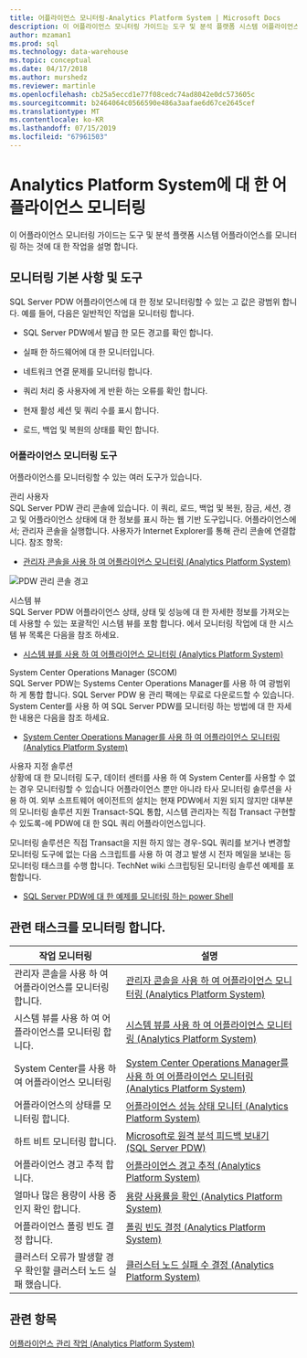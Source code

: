 ```yaml
---
title: 어플라이언스 모니터링-Analytics Platform System | Microsoft Docs
description: 이 어플라이언스 모니터링 가이드는 도구 및 분석 플랫폼 시스템 어플라이언스를 모니터링 하는 것에 대 한 작업을 설명 합니다.
author: mzaman1
ms.prod: sql
ms.technology: data-warehouse
ms.topic: conceptual
ms.date: 04/17/2018
ms.author: murshedz
ms.reviewer: martinle
ms.openlocfilehash: cb25a5eccd1e77f08cedc74ad8042e0dc573605c
ms.sourcegitcommit: b2464064c0566590e486a3aafae6d67ce2645cef
ms.translationtype: MT
ms.contentlocale: ko-KR
ms.lasthandoff: 07/15/2019
ms.locfileid: "67961503"
---
```

# <a name="appliance-monitoring-for-analytics-platform-system"></a>Analytics Platform System에 대 한 어플라이언스 모니터링
이 어플라이언스 모니터링 가이드는 도구 및 분석 플랫폼 시스템 어플라이언스를 모니터링 하는 것에 대 한 작업을 설명 합니다.  
  
## <a name="Basics"></a>모니터링 기본 사항 및 도구  
SQL Server PDW 어플라이언스에 대 한 정보 모니터링할 수 있는 고 값은 광범위 합니다. 예를 들어, 다음은 일반적인 작업을 모니터링 합니다.  
  
-   SQL Server PDW에서 발급 한 모든 경고를 확인 합니다.  
  
-   실패 한 하드웨어에 대 한 모니터입니다.  
  
-   네트워크 연결 문제를 모니터링 합니다.  
  
-   쿼리 처리 중 사용자에 게 반환 하는 오류를 확인 합니다.  
  
-   현재 활성 세션 및 쿼리 수를 표시 합니다.  
  
-   로드, 백업 및 복원의 상태를 확인 합니다.  
  
### <a name="appliance-monitoring-tools"></a>어플라이언스 모니터링 도구  
어플라이언스를 모니터링할 수 있는 여러 도구가 있습니다.  
  
관리 사용자  
SQL Server PDW 관리 콘솔에 있습니다. 이 쿼리, 로드, 백업 및 복원, 잠금, 세션, 경고 및 어플라이언스 상태에 대 한 정보를 표시 하는 웹 기반 도구입니다. 어플라이언스에서; 관리자 콘솔을 실행합니다. 사용자가 Internet Explorer를 통해 관리 콘솔에 연결합니다. 참조 항목:  
  
-   [관리자 콘솔을 사용 하 여 어플라이언스 모니터링 &#40;Analytics Platform System&#41;](monitor-the-appliance-by-using-the-admin-console.md)  
  
![PDW 관리 콘솔 경고](./media/appliance-monitoring/SQL_Server_PDW_AdminConsol_Queries.png "SQL_Server_PDW_AdminConsol_Queries")  
  
시스템 뷰  
SQL Server PDW 어플라이언스 상태, 상태 및 성능에 대 한 자세한 정보를 가져오는 데 사용할 수 있는 포괄적인 시스템 뷰를 포함 합니다. 에서 모니터링 작업에 대 한 시스템 뷰 목록은 다음을 참조 하세요.  
  
-   [시스템 뷰를 사용 하 여 어플라이언스 모니터링 &#40;Analytics Platform System&#41;](monitor-the-appliance-by-using-system-views.md)  
  
System Center Operations Manager (SCOM)  
SQL Server PDW는 Systems Center Operations Manager를 사용 하 여 광범위 하 게 통합 합니다. SQL Server PDW 용 관리 팩에는 무료로 다운로드할 수 있습니다. System Center를 사용 하 여 SQL Server PDW를 모니터링 하는 방법에 대 한 자세한 내용은 다음을 참조 하세요.  
  
-   [System Center Operations Manager를 사용 하 여 어플라이언스 모니터링 &#40;Analytics Platform System&#41;](monitor-the-appliance-by-using-system-center-operations-manager.md)  
  
사용자 지정 솔루션  
상황에 대 한 모니터링 도구, 데이터 센터를 사용 하 여 System Center를 사용할 수 없는 경우 모니터링할 수 있습니다 어플라이언스 뿐만 아니라 타사 모니터링 솔루션을 사용 하 여. 외부 소프트웨어 에이전트의 설치는 현재 PDW에서 지원 되지 않지만 대부분의 모니터링 솔루션 지원 Transact\-SQL 통합, 시스템 관리자는 직접 Transact 구현할 수 있도록\-에 PDW에 대 한 SQL 쿼리 어플라이언스입니다.  
  
모니터링 솔루션은 직접 Transact을 지원 하지 않는 경우\-SQL 쿼리를 보거나 변경할 모니터링 도구에 없는 다음 스크립트를 사용 하 여 경고 발생 시 전자 메일을 보내는 등 모니터링 태스크를 수행 합니다.  TechNet wiki 스크립팅된 모니터링 솔루션 예제를 포함합니다.  
  
-   [SQL Server PDW에 대 한 예제를 모니터링 하는 power Shell](https://go.microsoft.com/fwlink/?LinkId=248020)  
   
## <a name="Tasks"></a>관련 태스크를 모니터링 합니다.  
  
|작업 모니터링|설명|  
|-------------------|---------------|  
|관리자 콘솔을 사용 하 여 어플라이언스를 모니터링 합니다.|[관리자 콘솔을 사용 하 여 어플라이언스 모니터링 &#40;Analytics Platform System&#41;](monitor-the-appliance-by-using-the-admin-console.md)|  
|시스템 뷰를 사용 하 여 어플라이언스를 모니터링 합니다.|[시스템 뷰를 사용 하 여 어플라이언스 모니터링 &#40;Analytics Platform System&#41;](monitor-the-appliance-by-using-system-views.md)|  
|System Center를 사용 하 여 어플라이언스 모니터링|[System Center Operations Manager를 사용 하 여 어플라이언스 모니터링 &#40;Analytics Platform System&#41;](monitor-the-appliance-by-using-system-center-operations-manager.md)|  
|어플라이언스의 상태를 모니터링 합니다.|[어플라이언스 성능 상태 모니터 &#40;Analytics Platform System&#41;](monitor-appliance-health-state.md)|  
|하트 비트 모니터링 합니다.|[Microsoft로 원격 분석 피드백 보내기 &#40;SQL Server PDW&#41;](send-telemetry-feedback-to-microsoft-sql-server-pdw.md)|  
|어플라이언스 경고 추적 합니다.|[어플라이언스 경고 추적 &#40;Analytics Platform System&#41;](track-appliance-alerts.md)|  
|얼마나 많은 용량이 사용 중인지 확인 합니다.|[용량 사용률을 확인 &#40;Analytics Platform System&#41;](view-capacity-utilization.md)|  
|어플라이언스 폴링 빈도 결정 합니다.|[폴링 빈도 결정 &#40;Analytics Platform System&#41;](determine-polling-frequency.md)|  
|클러스터 오류가 발생할 경우 확인할 클러스터 노드 실패 했습니다.|[클러스터 노드 실패 수 결정 &#40;Analytics Platform System&#41;](determine-which-cluster-node-failed.md)|  


<!-- MISSING LINKS |Monitor loads.|[Monitor Loads &#40;SQL Server PDW&#41;](../sqlpdw/monitor-loads-sql-server-pdw.md)|  -->  
<!-- MISSING LINKS |Monitor backups and restores.|[Monitor Backups and Restores &#40;SQL Server PDW&#41;](../sqlpdw/monitor-backups-and-restores-sql-server-pdw.md)|  -->  
<!-- MISSING LINKS |Monitor the active queries.|[Monitoring Active Queries &#40;SQL Server PDW&#41;](../sqlpdw/monitoring-active-queries-sql-server-pdw.md)|  -->  
  
## <a name="see-also"></a>관련 항목  
<!-- MISSING LINKS [Common Metadata Query Examples &#40;SQL Server PDW&#41;](../sqlpdw/common-metadata-query-examples-sql-server-pdw.md)  -->  
[어플라이언스 관리 작업 &#40;Analytics Platform System&#41;](appliance-management-tasks.md)  
  
